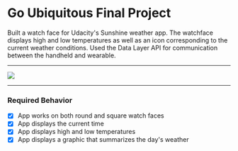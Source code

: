 # Go Ubiquitous Final Project
Built a watch face for Udacity's Sunshine weather app. The watchface displays high and low temperatures as well as an icon corresponding to the current weather conditions. Used the Data Layer API for communication between the handheld and wearable.
___
![](http://i.imgur.com/igTK4Rf.png)
___
### Required Behavior
- [x] App works on both round and square watch faces
- [x] App displays the current time
- [x] App displays high and low temperatures
- [x] App displays a graphic that summarizes the day's weather
